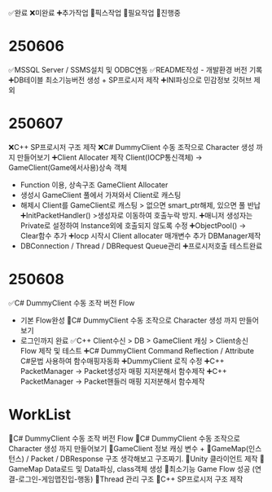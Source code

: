 ✅완료
❌미완료
➕추가작업
📌픽스작업
🚧필요작업
🔄진행중
# 250606
✅MSSQL Server / SSMS설치 및 ODBC연동
✅README작성 - 개발환경 버전 기록
➕DB테이블 최소기능버전 생성  + SP프로시저 제작
➕INI파싱으로 민감정보 깃허브 제외

# 250607
❌C++ SP프로시저 구조 제작
❌C# DummyClient 수동 조작으로 Character 생성 까지 만들어보기
➕Client Allocater 제작 Client(IOCP통신객체) -> GameClient(Game에서사용)상속 객체
* Function 이용, 상속구조 GameClient Allocater
* 생성시 GameClient 풀에서 가져와서 Client로 캐스팅
* 해제시 Client를 GameClient로 캐스팅 > 없으면 smart_ptr해제, 있으면 풀 반납
➕InitPacketHandler() >생성자로 이동하여 호출누락 방지. 
➕매니저 생성자는 Private로 설정하여 Instance외에 호출되지 않도록 수정
➕ObjectPool() -> Clear함수 추가
➕Iocp 시작시 Client allocater 매개변수 추가
DBManager제작
* DBConnection / Thread / DBRequest Queue관리 
➕프로시저호출 테스트완료

# 250608
✅C# DummyClient 수동 조작 버전 Flow
* 기본 Flow완성
🔄C# DummyClient 수동 조작으로 Character 생성 까지 만들어보기
* 로그인까지 완료
✅C++ Client수신 > DB > GameClient 캐싱 > Client송신 Flow 제작 및 테스트
➕C# DummyClient Command Reflection / Attribute C#문법 사용하여 함수매핑자동화
➕DummyClient 로직 수정
➕C++ PacketManager -> Packet생성자 매핑 지저분해서 함수제작
➕C++ PacketManager -> Packet핸들러 매핑 지저분해서 함수제작
# WorkList
🔄C# DummyClient 수동 조작 버전 Flow
🔄C# DummyClient 수동 조작으로 Character 생성 까지 만들어보기
📝GameClient 정보 캐싱 변수 +
📝GameMap(인스턴스) / Packet / DBResponse 구조 생각해보고 구조짜기.
📝Unity 클라이언트 제작
📝GameMap Data로드 및 Data파싱, class객체 생성
📝최소기능 Game Flow 성공 (연결-로그인-게임맵진입-행동)
📝Thread 관리 구조 
📝C++ SP프로시저 구조 제작